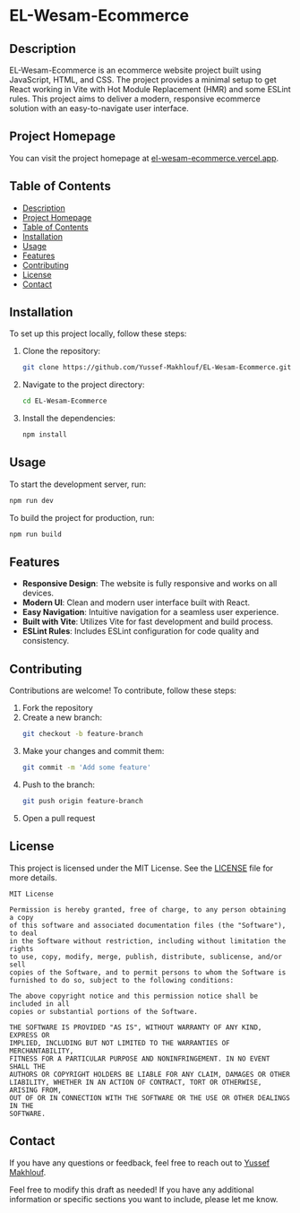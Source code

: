 
# EL-Wesam-Ecommerce

## Description
EL-Wesam-Ecommerce is an ecommerce website project built using JavaScript, HTML, and CSS. The project provides a minimal setup to get React working in Vite with Hot Module Replacement (HMR) and some ESLint rules. This project aims to deliver a modern, responsive ecommerce solution with an easy-to-navigate user interface.

## Project Homepage
You can visit the project homepage at [el-wesam-ecommerce.vercel.app](https://el-wesam-ecommerce.vercel.app).

## Table of Contents
- [Description](#description)
- [Project Homepage](#project-homepage)
- [Table of Contents](#table-of-contents)
- [Installation](#installation)
- [Usage](#usage)
- [Features](#features)
- [Contributing](#contributing)
- [License](#license)
- [Contact](#contact)

## Installation
To set up this project locally, follow these steps:

1. Clone the repository:
    ```bash
    git clone https://github.com/Yussef-Makhlouf/EL-Wesam-Ecommerce.git
    ```
2. Navigate to the project directory:
    ```bash
    cd EL-Wesam-Ecommerce
    ```
3. Install the dependencies:
    ```bash
    npm install
    ```

## Usage
To start the development server, run:
```bash
npm run dev
```

To build the project for production, run:
```bash
npm run build
```

## Features
- **Responsive Design**: The website is fully responsive and works on all devices.
- **Modern UI**: Clean and modern user interface built with React.
- **Easy Navigation**: Intuitive navigation for a seamless user experience.
- **Built with Vite**: Utilizes Vite for fast development and build process.
- **ESLint Rules**: Includes ESLint configuration for code quality and consistency.

## Contributing
Contributions are welcome! To contribute, follow these steps:

1. Fork the repository
2. Create a new branch:
    ```bash
    git checkout -b feature-branch
    ```
3. Make your changes and commit them:
    ```bash
    git commit -m 'Add some feature'
    ```
4. Push to the branch:
    ```bash
    git push origin feature-branch
    ```
5. Open a pull request

## License
This project is licensed under the MIT License. See the [LICENSE](LICENSE) file for more details.

```
MIT License

Permission is hereby granted, free of charge, to any person obtaining a copy
of this software and associated documentation files (the "Software"), to deal
in the Software without restriction, including without limitation the rights
to use, copy, modify, merge, publish, distribute, sublicense, and/or sell
copies of the Software, and to permit persons to whom the Software is
furnished to do so, subject to the following conditions:

The above copyright notice and this permission notice shall be included in all
copies or substantial portions of the Software.

THE SOFTWARE IS PROVIDED "AS IS", WITHOUT WARRANTY OF ANY KIND, EXPRESS OR
IMPLIED, INCLUDING BUT NOT LIMITED TO THE WARRANTIES OF MERCHANTABILITY,
FITNESS FOR A PARTICULAR PURPOSE AND NONINFRINGEMENT. IN NO EVENT SHALL THE
AUTHORS OR COPYRIGHT HOLDERS BE LIABLE FOR ANY CLAIM, DAMAGES OR OTHER
LIABILITY, WHETHER IN AN ACTION OF CONTRACT, TORT OR OTHERWISE, ARISING FROM,
OUT OF OR IN CONNECTION WITH THE SOFTWARE OR THE USE OR OTHER DEALINGS IN THE
SOFTWARE.
```

## Contact
If you have any questions or feedback, feel free to reach out to [Yussef Makhlouf](https://github.com/Yussef-Makhlouf).

Feel free to modify this draft as needed! If you have any additional information or specific sections you want to include, please let me know.
